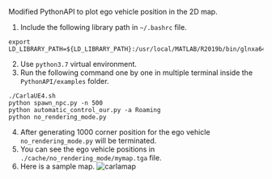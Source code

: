 Modified PythonAPI to plot ego vehicle position in the 2D map.

1. Include the following library path in `~/.bashrc` file.
```
export LD_LIBRARY_PATH=${LD_LIBRARY_PATH}:/usr/local/MATLAB/R2019b/bin/glnxa64/
```

2. Use `python3.7` virtual environment.
3. Run the following command one by one in multiple terminal inside the `PythonAPI/examples` folder.
```
./CarlaUE4.sh
python spawn_npc.py -n 500
python automatic_control_our.py -a Roaming
python no_rendering_mode.py
```
4. After generating 1000 corner position for the ego vehicle `no_rendering_mode.py` will be terminated.
5. You can see the ego vehicle positions in `./cache/no_rendering_mode/mymap.tga` file.
6. Here is a sample map.
![carlamap](https://user-images.githubusercontent.com/530250/105437961-cf2f1900-5cad-11eb-85a6-abef035cb4cc.png)
